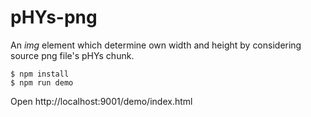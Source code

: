 # pHYs-png

An _img_ element which determine own width and height by considering source png file's pHYs chunk.

```
$ npm install
$ npm run demo
```

Open http://localhost:9001/demo/index.html
